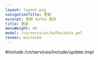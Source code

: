 ```yaml
---
layout: layout.pug
navigationTitle: 更新
excerpt: 更新 Kafka 服务
title: 更新
menuWeight: 40
model: /cn/services/kafka/data.yml
render: mustache
---
```


#include /cn/services/include/update.tmpl
